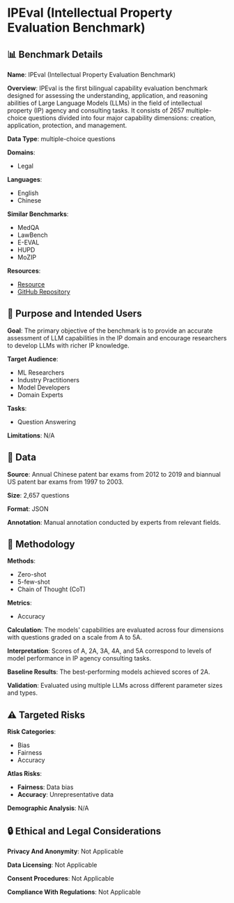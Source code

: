 # IPEval (Intellectual Property Evaluation Benchmark)

## 📊 Benchmark Details

**Name**: IPEval (Intellectual Property Evaluation Benchmark)

**Overview**: IPEval is the first bilingual capability evaluation benchmark designed for assessing the understanding, application, and reasoning abilities of Large Language Models (LLMs) in the field of intellectual property (IP) agency and consulting tasks. It consists of 2657 multiple-choice questions divided into four major capability dimensions: creation, application, protection, and management.

**Data Type**: multiple-choice questions

**Domains**:
- Legal

**Languages**:
- English
- Chinese

**Similar Benchmarks**:
- MedQA
- LawBench
- E-EVAL
- HUPD
- MoZIP

**Resources**:
- [Resource](https://ipeval.github.io/)
- [GitHub Repository](https://github.com/Mathsion2/IPEval)

## 🎯 Purpose and Intended Users

**Goal**: The primary objective of the benchmark is to provide an accurate assessment of LLM capabilities in the IP domain and encourage researchers to develop LLMs with richer IP knowledge.

**Target Audience**:
- ML Researchers
- Industry Practitioners
- Model Developers
- Domain Experts

**Tasks**:
- Question Answering

**Limitations**: N/A

## 💾 Data

**Source**: Annual Chinese patent bar exams from 2012 to 2019 and biannual US patent bar exams from 1997 to 2003.

**Size**: 2,657 questions

**Format**: JSON

**Annotation**: Manual annotation conducted by experts from relevant fields.

## 🔬 Methodology

**Methods**:
- Zero-shot
- 5-few-shot
- Chain of Thought (CoT)

**Metrics**:
- Accuracy

**Calculation**: The models' capabilities are evaluated across four dimensions with questions graded on a scale from A to 5A.

**Interpretation**: Scores of A, 2A, 3A, 4A, and 5A correspond to levels of model performance in IP agency consulting tasks.

**Baseline Results**: The best-performing models achieved scores of 2A.

**Validation**: Evaluated using multiple LLMs across different parameter sizes and types.

## ⚠️ Targeted Risks

**Risk Categories**:
- Bias
- Fairness
- Accuracy

**Atlas Risks**:
- **Fairness**: Data bias
- **Accuracy**: Unrepresentative data

**Demographic Analysis**: N/A

## 🔒 Ethical and Legal Considerations

**Privacy And Anonymity**: Not Applicable

**Data Licensing**: Not Applicable

**Consent Procedures**: Not Applicable

**Compliance With Regulations**: Not Applicable
